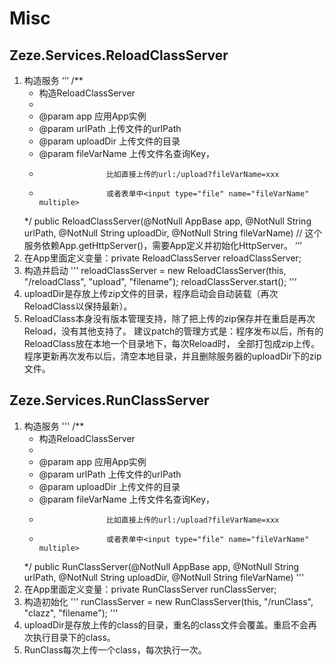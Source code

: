 # Misc

## Zeze.Services.ReloadClassServer
1. 构造服务
‘’‘
	/**
	 * 构造ReloadClassServer
	 *
	 * @param app         应用App实例
	 * @param urlPath     上传文件的urlPath
	 * @param uploadDir   上传文件的目录
	 * @param fileVarName 上传文件名查询Key，
	 *                    比如直接上传的url:/upload?fileVarName=xxx
	 *                    或者表单中<input type="file" name="fileVarName" multiple>
	 */
	public ReloadClassServer(@NotNull AppBase app, @NotNull String urlPath, @NotNull String uploadDir, @NotNull String fileVarName)
	// 这个服务依赖App.getHttpServer()，需要App定义并初始化HttpServer。
’‘’
2. 在App里面定义变量：private ReloadClassServer reloadClassServer;
3. 构造并启动
'''
reloadClassServer = new ReloadClassServer(this, "/reloadClass", "upload", "filename");
reloadClassServer.start();
'''
4. uploadDir是存放上传zip文件的目录，程序启动会自动装载（再次ReloadClass以保持最新）。
5. ReloadClass本身没有版本管理支持，除了把上传的zip保存并在重启是再次Reload，没有其他支持了。
建议patch的管理方式是：程序发布以后，所有的ReloadClass放在本地一个目录地下，每次Reload时，
全部打包成zip上传。程序更新再次发布以后，清空本地目录，并且删除服务器的uploadDir下的zip文件。

## Zeze.Services.RunClassServer
1. 构造服务
'''
	/**
	 * 构造ReloadClassServer
	 *
	 * @param app         应用App实例
	 * @param urlPath     上传文件的urlPath
	 * @param uploadDir   上传文件的目录
	 * @param fileVarName 上传文件名查询Key，
	 *                    比如直接上传的url:/upload?fileVarName=xxx
	 *                    或者表单中<input type="file" name="fileVarName" multiple>
	 */
	public RunClassServer(@NotNull AppBase app, @NotNull String urlPath, @NotNull String uploadDir, @NotNull String fileVarName)
'''
2. 在App里面定义变量：private RunClassServer runClassServer;
3. 构造初始化
'''
runClassServer = new RunClassServer(this, "/runClass", "clazz", "filename");
'''
4. uploadDir是存放上传的class的目录，重名的class文件会覆盖。重启不会再次执行目录下的class。
5. RunClass每次上传一个class，每次执行一次。
